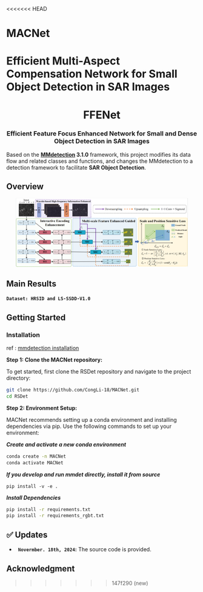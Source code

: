 <<<<<<< HEAD
# MACNet
Efficient Multi-Aspect Compensation Network for Small Object Detection in SAR Images
=======
<div align="center">
<h1>FFENet </h1>
<h3>Efficient Feature Focus Enhanced Network for Small and Dense Object Detection in SAR Images</h3>
</div>


Based on the **[MMdetection](https://github.com/open-mmlab/mmdetection) 3.1.0** framework, this project modifies its data flow and related classes and functions, and changes the MMdetection to a  detection framework to facilitate **SAR Object Detection**.

## **Overview**

<p align="center">
  <img src="README.assets\pipeline.jpg" alt="overview" width="90%">
</p>



## **Main Results**

**`Dataset: HRSID and LS-SSDD-V1.0`**


## **Getting Started**

### Installation

ref : [mmdetection installation](https://mmdetection.readthedocs.io/en/latest/get_started.html)

**Step 1: Clone the MACNet repository:**

To get started, first clone the RSDet repository and navigate to the project directory:

```bash
git clone https://github.com/CongLi-18/MACNet.git
cd RSDet
```

**Step 2: Environment Setup:**

MACNet recommends setting up a conda environment and installing dependencies via pip. Use the following commands to set up your environment:

***Create and activate a new conda environment***

```bash
conda create -n MACNet
conda activate MACNet
```

***If you develop and run mmdet directly, install it from source***

```
pip install -v -e .
```

***Install Dependencies***

```bash
pip install -r requirements.txt
pip install -r requirements_rgbt.txt
```

## :white_check_mark: Updates
* **` Novermber. 18th, 2024`:** The source code is provided. 

## **Acknowledgment**
>>>>>>> 147f290 (new)
